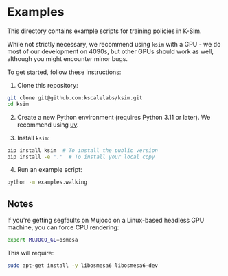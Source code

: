 # Examples

This directory contains example scripts for training policies in K-Sim.

While not strictly necessary, we recommend using `ksim` with a GPU - we do most of our development on 4090s, but other GPUs should work as well, although you might encounter minor bugs.

To get started, follow these instructions:

1. Clone this repository:

```bash
git clone git@github.com:kscalelabs/ksim.git
cd ksim
```

2. Create a new Python environment (requires Python 3.11 or later). We recommend using [uv](https://docs.astral.sh/uv/).

3. Install `ksim`:

```bash
pip install ksim  # To install the public version
pip install -e '.'  # To install your local copy
```

4. Run an example script:

```bash
python -m examples.walking
```

## Notes

If you're getting segfaults on Mujoco on a Linux-based headless GPU machine, you can force CPU rendering:

```bash
export MUJOCO_GL=osmesa
```

This will require:

```bash
sudo apt-get install -y libosmesa6 libosmesa6-dev
```
